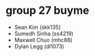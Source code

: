 # group 27 buyme
- Sean Kim (skk135)
- Sumedh Sinha (ss4219)
- Maxwell Chuo (mhc88)
- Dylan Legg (dl1073)